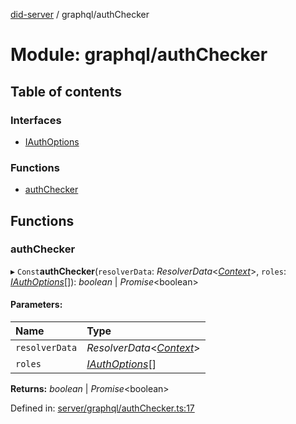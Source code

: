 [did-server](../README.md) / graphql/authChecker

# Module: graphql/authChecker

## Table of contents

### Interfaces

- [IAuthOptions](../interfaces/graphql_authchecker.iauthoptions.md)

### Functions

- [authChecker](graphql_authchecker.md#authchecker)

## Functions

### authChecker

▸ `Const`**authChecker**(`resolverData`: *ResolverData*<[*Context*](../classes/graphql_context.context.md)\>, `roles`: [*IAuthOptions*](../interfaces/graphql_authchecker.iauthoptions.md)[]): *boolean* \| *Promise*<boolean\>

#### Parameters:

Name | Type |
:------ | :------ |
`resolverData` | *ResolverData*<[*Context*](../classes/graphql_context.context.md)\> |
`roles` | [*IAuthOptions*](../interfaces/graphql_authchecker.iauthoptions.md)[] |

**Returns:** *boolean* \| *Promise*<boolean\>

Defined in: [server/graphql/authChecker.ts:17](https://github.com/Puzzlepart/did/blob/31669ccf/server/graphql/authChecker.ts#L17)
